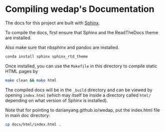 # Compiling wedap's Documentation

The docs for this project are built with [Sphinx](http://www.sphinx-doc.org/en/master/).

To compile the docs, first ensure that Sphinx and the ReadTheDocs theme are installed.

Also make sure that nbsphinx and pandoc are installed.


```bash
conda install sphinx sphinx_rtd_theme 
```


Once installed, you can use the `Makefile` in this directory to compile static HTML pages by
```bash
make clean && make html
```

The compiled docs will be in the `_build` directory and can be viewed by opening `index.html` (which may itself be inside a directory called `html/` depending on what version of Sphinx is installed).

Note that for pointing to darianyang.github.io/wedap, put the index.html file in main doc directory:
``` bash
cp docs/html/index.html .
```

